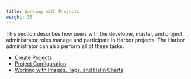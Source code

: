 ```yaml
---
title: Working with Projects
weight: 15
---
```


This section describes how users with the developer, master, and project administrator roles manage and participate in Harbor projects. The Harbor administrator can also perform all of these tasks.

- [Create Projects](create-projects)
- [Project Configuration](project-configuration)
- [Working with Images, Tags, and Helm Charts](working-with-images)
